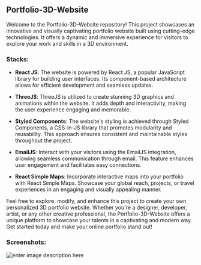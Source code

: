 ## Portfolio-3D-Website

Welcome to the Portfolio-3D-Website repository! This project showcases an innovative and visually captivating portfolio website built using cutting-edge technologies. It offers a dynamic and immersive experience for visitors to explore your work and skills in a 3D environment.

### Stacks:

-   **React JS**: The website is powered by React JS, a popular JavaScript library for building user interfaces. Its component-based architecture allows for efficient development and seamless updates.
    
-   **ThreeJS**: ThreeJS is utilized to create stunning 3D graphics and animations within the website. It adds depth and interactivity, making the user experience engaging and memorable.
    
-   **Styled Components**: The website's styling is achieved through Styled Components, a CSS-in-JS library that promotes modularity and reusability. This approach ensures consistent and maintainable styles throughout the project.
    
-   **EmailJS**: Interact with your visitors using the EmailJS integration, allowing seamless communication through email. This feature enhances user engagement and facilitates easy connections.
    
-   **React Simple Maps**: Incorporate interactive maps into your portfolio with React Simple Maps. Showcase your global reach, projects, or travel experiences in an engaging and visually appealing manner.
    

Feel free to explore, modify, and enhance this project to create your own personalized 3D portfolio website. Whether you're a designer, developer, artist, or any other creative professional, the Portfolio-3D-Website offers a unique platform to showcase your talents in a captivating and modern way. Get started today and make your online portfolio stand out!


### Screenshots:
![enter image description here](https://github-production-user-asset-6210df.s3.amazonaws.com/88048837/258649387-f25fe3de-ed92-41e5-8780-8c4af1d3f84b.png)
